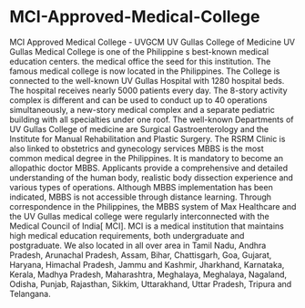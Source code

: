# MCI-Approved-Medical-College
MCI Approved Medical College - UVGCM   UV Gullas College of Medicine  UV Gullas Medical College is one of the Philippine s best-known medical education centers. the medical office the seed for this institution. The famous medical college is now located in the Philippines. The College is connected to the well-known UV Gullas Hospital with 1280 hospital beds. The hospital receives nearly 5000 patients every day. The 8-story activity complex is different and can be used to conduct up to 40 operations simultaneously, a new-story medical complex and a separate pediatric building with all specialties under one roof. The well-known Departments of UV Gullas College of medicine are Surgical Gastroenterology and the Institute for Manual Rehabilitation and Plastic Surgery. The RSRM Clinic is also linked to obstetrics and gynecology services  MBBS is the most common medical degree in the Philippines. It is mandatory to become an allopathic doctor MBBS. Applicants provide a comprehensive and detailed understanding of the human body, realistic body dissection experience and various types of operations. Although MBBS implementation has been indicated, MBBS is not accessible through distance learning. Through correspondence in the Philippines, the MBBS system of Max Healthcare and the UV Gullas medical college were regularly interconnected with the Medical Council of India[ MCI]. MCI is a medical institution that maintains high medical education requirements, both undergraduate and postgraduate.  We also located in all over area in Tamil Nadu, Andhra Pradesh, Arunachal Pradesh, Assam, Bihar, Chattisgarh, Goa, Gujarat, Haryana, Himachal Pradesh, Jammu and Kashmir, Jharkhand, Karnataka, Kerala, Madhya Pradesh, Maharashtra, Meghalaya, Meghalaya, Nagaland, Odisha, Punjab, Rajasthan, Sikkim, Uttarakhand, Uttar Pradesh, Tripura and Telangana.

